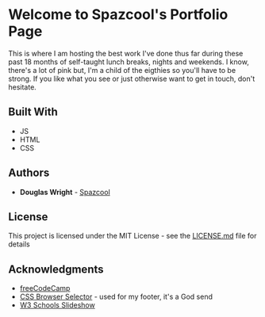 # Welcome to Spazcool's Portfolio Page

This is where I am hosting the best work I've done thus far during these past 18 months of self-taught lunch breaks, nights and weekends. I know, there's a lot of pink but, I'm a child of the eigthies so you'll have to be strong. If you like what you see or just otherwise want to get in touch, don't hesitate. 

## Built With

* JS
* HTML
* CSS

## Authors

* **Douglas Wright** - [Spazcool](https://github.com/Spazcool)

## License

This project is licensed under the MIT License - see the [LICENSE.md](LICENSE.md) file for details

## Acknowledgments

* [freeCodeCamp](https://www.freecodecamp.com/)
* [CSS Browser Selector](http://rafael.adm.br/css_browser_selector/) - used for my footer, it's a God send
* [W3 Schools Slideshow](https://www.w3schools.com/howto/howto_js_slideshow.asp)
